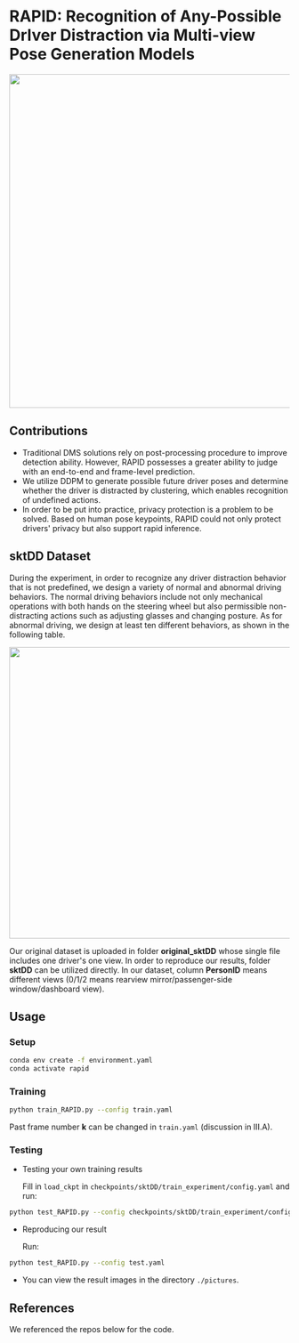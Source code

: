 # RAPID: Recognition of Any-Possible DrIver Distraction via Multi-view Pose Generation Models

<p align="center">
  <img src="https://github.com/user-attachments/assets/4eb99116-44dc-4c2c-89af-38660736708e" width="600"/>
</p>

## Contributions
- Traditional DMS solutions rely on post-processing procedure to improve detection ability. However, RAPID possesses a greater ability to judge with an end-to-end and frame-level prediction.
- We utilize DDPM to generate possible future driver poses and determine whether the driver is distracted by clustering, which enables recognition of undefined actions.
- In order to be put into practice, privacy protection is a problem to be solved. Based on human pose keypoints, RAPID could not only protect drivers' privacy but also support rapid inference.

## sktDD Dataset
During the experiment, in order to recognize any driver distraction behavior that is not predefined, we design a variety of normal and abnormal driving behaviors. The normal driving behaviors include not only mechanical operations with both hands on the steering wheel but also permissible non-distracting actions such as adjusting glasses and changing posture. As for abnormal driving, we design at least ten different behaviors, as shown in the following table.

<p align="center">
  <img src="https://github.com/user-attachments/assets/fcd6338d-ebc4-49ea-81ca-2b2603703bb9" width="524"/>
</p>



Our original dataset is uploaded in folder **original_sktDD** whose single file includes one driver's one view. In order to reproduce our results, folder **sktDD** can be utilized directly. In our dataset, column **PersonID** means different views (0/1/2 means rearview mirror/passenger-side window/dashboard view). 


## Usage 
### Setup

```bash
conda env create -f environment.yaml
conda activate rapid
```
### Training
```bash
python train_RAPID.py --config train.yaml
```
Past frame number **k** can be changed in `train.yaml` (discussion in III.A).
### Testing
- Testing your own training results

  Fill in `load_ckpt` in `checkpoints/sktDD/train_experiment/config.yaml` and run:
```bash
python test_RAPID.py --config checkpoints/sktDD/train_experiment/config.yaml
```

- Reproducing our result

  Run:
```bash
python test_RAPID.py --config test.yaml
```
- You can view the result images in the directory `./pictures`.

## References
We referenced the repos below for the code.
